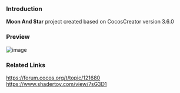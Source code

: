 ### Introduction
**Moon And Star** project created based on CocosCreator version 3.6.0

### Preview
![image](../../../image/202206/2022061601.png)

### Related Links
https://forum.cocos.org/t/topic/121680
https://www.shadertoy.com/view/7sG3D1